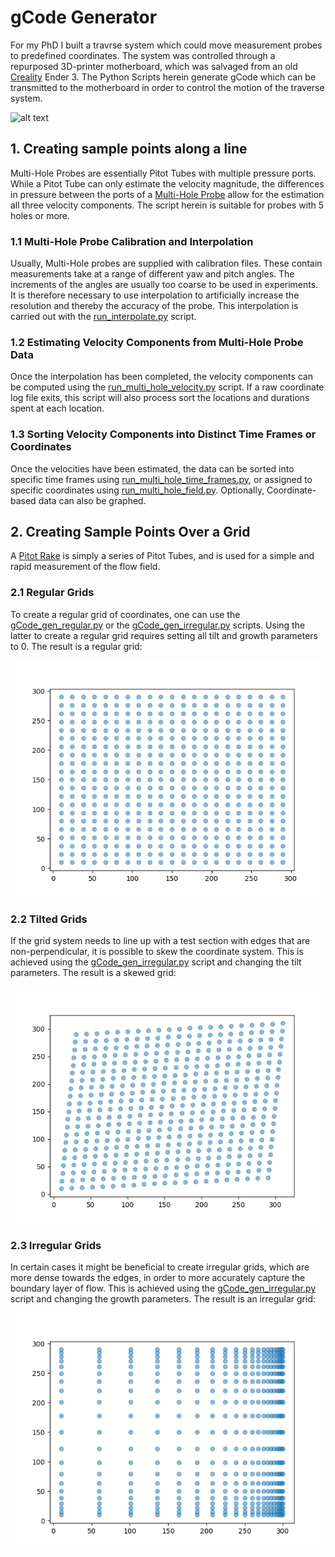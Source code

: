 # gCode Generator

For my PhD I built a travrse system which could move measurement probes to predefined coordinates. The system was controlled through a repurposed 3D-printer motherboard, which was salvaged from an old [Creality](https://en.wikipedia.org/wiki/Creality) Ender 3. The Python Scripts herein generate gCode which can be transmitted to the motherboard in order to control the motion of the traverse system.

![alt text](https://github.com/hohenhau/pressure_evaluatio/blob/main/_process_diagram.png?raw=true)

## 1. Creating sample points along a line

Multi-Hole Probes are essentially Pitot Tubes with multiple pressure ports. While a Pitot Tube can only estimate the velocity magnitude, the differences in pressure between the ports of a [Multi-Hole Probe](https://www.surreysensors.com/products/digital-seven-hole-probe-system/) allow for the estimation all three velocity components. The script herein is suitable for probes with 5 holes or more.

### 1.1 Multi-Hole Probe Calibration and Interpolation

Usually, Multi-Hole probes are supplied with calibration files. These contain measurements take at a range of different yaw and pitch angles. The increments of the angles are usually too coarse to be used in experiments. It is therefore necessary to use interpolation to artificially increase the resolution and thereby the accuracy of the probe. This interpolation is carried out with the [run_interpolate.py](https://github.com/hohenhau/pressure_evaluation/blob/main/run_interpolate.py) script.

### 1.2 Estimating Velocity Components from Multi-Hole Probe Data

Once the interpolation has been completed, the velocity components can be computed using the [run_multi_hole_velocity.py](https://github.com/hohenhau/pressure_evaluation/blob/main/run_multi_hole_velocity.py) script. If a raw coordinate log file exits, this script will also process sort the locations and durations spent at each location. 


### 1.3 Sorting Velocity Components into Distinct Time Frames or Coordinates

Once the velocities have been estimated, the data can be sorted into specific time frames using [run_multi_hole_time_frames.py](https://github.com/hohenhau/pressure_evaluation/blob/main/run_multi_hole_time_frames.py), or assigned to specific coordinates using [run_multi_hole_field.py](https://github.com/hohenhau/pressure_evaluation/blob/main/run_multi_hole_field.py). Optionally, Coordinate-based data can also be graphed.

## 2. Creating Sample Points Over a Grid

A [Pitot Rake](https://www.surreysensors.com/products/amprobes/) is simply a series of Pitot Tubes, and is used for a simple and rapid measurement of the flow field. 

### 2.1 Regular Grids

To create a regular grid of coordinates, one can use the [gCode_gen_regular.py](https://github.com/hohenhau/gCode_Generator/blob/main/gCode_gen_regular.py) or the [gCode_gen_irregular.py](https://github.com/hohenhau/gCode_Generator/blob/main/gCode_gen_irregular.py) scripts. Using the latter to create a regular grid requires setting all tilt and growth parameters to 0. The result is a regular grid:

![alt text](https://github.com/hohenhau/gCode_Generator/blob/main/coordinates_grid_regular.png)

### 2.2 Tilted Grids

If the grid system needs to line up with a test section with edges that are non-perpendicular, it is possible to skew the coordinate system. This is achieved using the [gCode_gen_irregular.py](https://github.com/hohenhau/gCode_Generator/blob/main/gCode_gen_irregular.py) script and changing the tilt parameters. The result is a skewed grid:

![alt text](https://github.com/hohenhau/gCode_Generator/blob/main/coordinates_grid_tilted.png)

### 2.3 Irregular Grids

In certain cases it might be beneficial to create irregular grids, which are more dense towards the edges, in order to more accurately capture the boundary layer of flow. This is achieved using the [gCode_gen_irregular.py](https://github.com/hohenhau/gCode_Generator/blob/main/gCode_gen_irregular.py) script and changing the growth parameters. The result is an irregular grid:

![alt text](https://github.com/hohenhau/gCode_Generator/blob/main/coordinates_grid_irregular.png)
